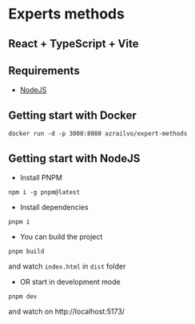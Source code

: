 # Experts methods

## React + TypeScript + Vite 

## Requirements

- [NodeJS](https://nodejs.org)

## Getting start with Docker

```shell
docker run -d -p 3000:8080 azrailvo/expert-methods
```

## Getting start with NodeJS
- Install PNPM
```shell
npm i -g pnpm@latest
```
- Install dependencies
```shell
pnpm i
```
- You can build the project
```shell
pnpm build
```
and watch ``index.html`` in ``dist`` folder
- OR start in development mode
```shell
pnpm dev
```
and watch on http://localhost:5173/

